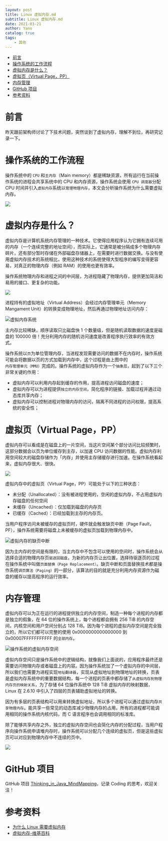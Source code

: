 ```yaml
---
layout: post
title: Linux 虚拟内存.md
subtitle: Linux 虚拟内存.md
date: 2021-03-21
author: Yano
catalog: true
tags:
    - 其他
---
```



- [前言](#前言)
- [操作系统的工作流程](#操作系统的工作流程)
- [虚拟内存是什么？](#虚拟内存是什么)
- [虚拟页（Virtual Page，PP）](#虚拟页virtual-pagepp)
- [内存管理](#内存管理)
- [GitHub 项目](#github-项目)
- [参考资料](#参考资料)


# 前言

昨天跟前架构师讨论了下技术问题，突然谈到了虚拟内存，理解不到位，再研究记录一下。

# 操作系统的工作流程

操作系统中的 `CPU` 和`主内存`（Main memory）都是稀缺资源，所有运行在当前操作系统的进程会共享系统中的 CPU 和内存资源，操作系统会使用 `CPU 调度器`分配 CPU 时间并引入`虚拟内存`系统以`管理物理内存`，本文会分析操作系统为什么需要虚拟内存。

![](http://yano.oss-cn-beijing.aliyuncs.com/blog/20210321113537.png)

# 虚拟内存是什么？

虚拟内存是计算机系统内存管理的一种技术。它使得应用程序认为它拥有连续可用的内存（一个连续完整的地址空间），而实际上，它通常是被分隔成多个物理内存碎片，还有部分暂时存储在外部磁盘存储器上，在需要时进行数据交换。与没有使用虚拟内存技术的系统相比，使用这种技术的系统使得大型程序的编写变得更容易，对真正的物理内存（例如 RAM）的使用也更有效率。

操作系统物理内存和进程之间的中间层，为进程隐藏了物理内存，提供更加简洁和易用的接口、更复杂的功能。

![](http://yano.oss-cn-beijing.aliyuncs.com/blog/20210321110852.png?x-oss-process=style/yano)

进程持有的虚拟地址（Virtual Address）会经过内存管理单元（Memory Mangament Unit）的转换变成物理地址，然后再通过物理地址访问内存：

![虚拟内存系统](http://yano.oss-cn-beijing.aliyuncs.com/blog/20210321111119.png?x-oss-process=style/yano)

主内存比较稀缺，顺序读取只比磁盘快 1 个数量级，但是随机读取数据的速度是磁盘的 100000 倍！充分利用内存的随机访问速度是改善程序执行效率的有效方式。

操作系统以`页`为单位管理内存，当进程发现需要访问的数据不在内存时，操作系统可能会将数据以页的方式加载到内存中，这个过程是由上图中的`内存管理单元（MMU）`完成的。操作系统的虚拟内存作为一个`抽象层`，起到了以下三个非常关键的作用：

- 虚拟内存可以利用内存起到缓存的作用，提高进程访问磁盘的速度；
- 虚拟内存可以为进程提供`独立的内存空间`，简化程序的链接、加载过程并通过动态库共享内存；
- 虚拟内存可以控制进程对物理内存的访问，隔离不同进程的访问权限，提高系统的安全性；

# 虚拟页（Virtual Page，PP）

虚拟内存可以看成是在磁盘上的一片空间，当这片空间某个部分访问比较频繁时，这部分数据会以页为单位缓存到主存，以加速 CPU 访问数据的性能。虚拟内存利用空间较大的磁盘存储作为「内存」并使用主存储缓存进行加速。在操作系统看起来，虚拟内存很大、很快。

![](http://yano.oss-cn-beijing.aliyuncs.com/blog/20210321112259.png?x-oss-process=style/yano)

虚拟内存中的虚拟页（Virtual Page，PP）可能处于以下的三种状态：
- 未分配（Unallocated）：没有被进程使用的，空闲的虚拟内存，不占用虚拟内存磁盘的任何空间
- 未缓存（Uncached）：仅加载到磁盘的内存页
- 已缓存（Cached）：已经加载到主存的内存页。

当用户程序访问未被缓存的虚拟页时，硬件就会触发缺页中断（Page Fault，PF），操作系统需要将磁盘上未被缓存的虚拟页加载到物理内存中。

![虚拟内存的缺页中断](http://yano.oss-cn-beijing.aliyuncs.com/blog/20210321112515.png?x-oss-process=style/yano)

因为主内存的空间是有限的，当主内存中不包含可以使用的空间时，操作系统会从选择合适的物理内存页`驱逐回磁盘`，为新的内存页让出位置，选择待驱逐页的过程在操作系统中叫做`页面替换（Page Replacement）`。缺页中断和页面替换技术都是操作系统`调页算法（Paging）`的一部分，该算法的目的就是充分利用内存资源作为磁盘的缓存以提高程序的运行效率。

# 内存管理

虚拟内存可以为正在运行的进程提供独立的内存空间，制造一种每个进程的内存都是独立的假象，在 64 位的操作系统上，每个进程都会拥有 256 TiB 的内存空间，内核空间和用户空间分别占 128 TiB。因为每个进程的虚拟内存空间是完全独立的，所以它们都可以完整的使用 0x0000000000000000 到 0x00007FFFFFFFFFFF 的`全部内存`。

![操作系统的虚拟内存空间](http://yano.oss-cn-beijing.aliyuncs.com/blog/20210321112802.png?x-oss-process=style/yano)

虚拟内存空间只是操作系统中的逻辑结构，就像我们上面说的，应用程序最终还是需要访问物理内存或者磁盘上的内容。因为操作系统加了一个虚拟内存的中间层，所以我们也需要为进程实现`地址翻译器`，实现从虚拟地址到物理地址的转换，页表是虚拟内存系统中的重要数据结构，每一个进程的页表中都存储了`从虚拟内存到物理内存页的映射关系`，为了存储 64 位操作系统中 128 TiB 虚拟内存的映射数据，Linux 在 2.6.10 中引入了四层的页表辅助虚拟地址的转换。

因为有多层的页表结构可以用来转换虚拟地址，所以多个进程可以通过虚拟内存`共享物理内存`。能共享一些常见的动态库减少物理内存的占用，所有的进程都可能调用相同的操作系统内核代码，而 C 语言程序也会调用相同的标准库。

除了能够共享内存之外，独立的虚拟内存空间也会简化内存的分配过程，当用户程序向操作系统申请堆内存时，操作系统可以分配几个连续的虚拟页，但是这些虚拟页可以对应到物理内存中不连续的页中。

![](http://yano.oss-cn-beijing.aliyuncs.com/blog/20210321113116.png?x-oss-process=style/yano)

# GitHub 项目

GitHub 项目 [Thinking_in_Java_MindMapping](https://github.com/LjyYano/Thinking_in_Java_MindMapping)，记录 Coding 的思考，欢迎关注！

# 参考资料

- [为什么 Linux 需要虚拟内存](https://draveness.me/whys-the-design-os-virtual-memory/)
- [虚拟内存-维基百科](https://zh.wikipedia.org/wiki/%E8%99%9A%E6%8B%9F%E5%86%85%E5%AD%98)
